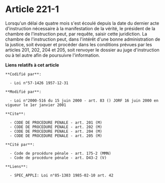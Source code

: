# Article 221-1

Lorsqu'un délai de quatre mois s'est écoulé depuis la date du dernier acte d'instruction nécessaire à la manifestation de la
vérité, le président de la chambre de l'instruction peut, par requête, saisir cette juridiction. La chambre de l'instruction
peut, dans l'intérêt d'une bonne administration de la justice, soit évoquer et procéder dans les conditions prévues par les
articles 201, 202, 204 et 205, soit renvoyer le dossier au juge d'instruction ou à tel autre afin de poursuivre
l'information.

**Liens relatifs à cet article**

	**Codifié par**:

	  - Loi n°57-1426 1957-12-31

	**Modifié par**:

	  - Loi n°2000-516 du 15 juin 2000 - art. 83 () JORF 16 juin 2000 en vigueur le 1er janvier 2001

	**Cite**:

	  - CODE DE PROCEDURE PENALE - art. 201 (M)
	  - CODE DE PROCEDURE PENALE - art. 202 (M)
	  - CODE DE PROCEDURE PENALE - art. 204 (M)
	  - CODE DE PROCEDURE PENALE - art. 205 (M)

	**Cité par**:

	  - Code de procédure pénale - art. 175-2 (MMN)
	  - Code de procédure pénale - art. D43-2 (V)

	**Liens**:

	  - SPEC_APPLI: Loi n°85-1303 1985-02-10 art. 42
